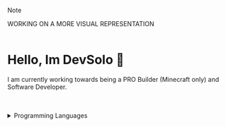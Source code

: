 
> [!NOTE]
WORKING ON A MORE VISUAL REPRESENTATION
<br/>
<br/>

# Hello, Im DevSolo 👋
I am currently working towards being a PRO Builder (Minecraft only) and Software Developer.

<br/>
<br/>

<details>
  <summary>Programming Languages</summary>
  > - [x] **Java - Intermediate**
  > - [ ] **Luau - Beginner**
</details>
